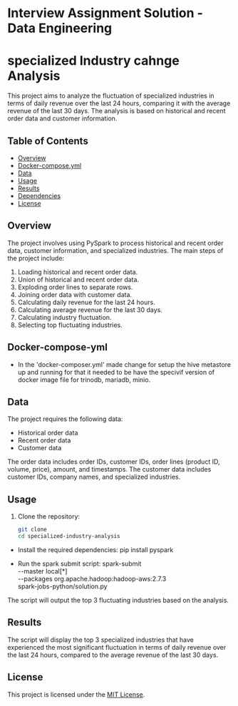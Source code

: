 # Interview Assignment Solution - Data Engineering
# specialized Industry cahnge Analysis

This project aims to analyze the fluctuation of specialized industries in terms of daily revenue over the last 24 hours, comparing it with the average revenue of the last 30 days. The analysis is based on historical and recent order data and customer information.

## Table of Contents

- [Overview](#overview)
- [Docker-compose.yml](#update)
- [Data](#data)
- [Usage](#usage)
- [Results](#results)
- [Dependencies](#dependencies)
- [License](#license)

## Overview

The project involves using PySpark to process historical and recent order data, customer information, and specialized industries. The main steps of the project include:

1. Loading historical and recent order data.
2. Union of historical and recent order data.
3. Exploding order lines to separate rows.
4. Joining order data with customer data.
5. Calculating daily revenue for the last 24 hours.
6. Calculating average revenue for the last 30 days.
7. Calculating industry fluctuation.
8. Selecting top fluctuating industries.

## Docker-compose-yml

- In the 'docker-composer.yml' made change for setup the hive metastore up and running for that it needed to be have the specivif version of docker image file for trinodb, mariadb, minio. 

## Data

The project requires the following data:

- Historical order data
- Recent order data
- Customer data

The order data includes order IDs, customer IDs, order lines (product ID, volume, price), amount, and timestamps. The customer data includes customer IDs, company names, and specialized industries.

## Usage

1. Clone the repository:

   ```bash
   git clone 
   cd specialized-industry-analysis

  - Install the required dependencies:
  pip install pyspark

  - Run the spark submit script:
  spark-submit \
  --master local[*] \
  --packages org.apache.hadoop:hadoop-aws:2.7.3 \
  spark-jobs-python/solution.py

  The script will output the top 3 fluctuating industries based on the analysis.

## Results
The script will display the top 3 specialized industries that have experienced the most significant fluctuation in terms of daily revenue over the last 24 hours, compared to the average revenue of the last 30 days.

## License

This project is licensed under the [MIT License](LICENSE).




